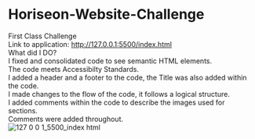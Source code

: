 # Horiseon-Website-Challenge
First Class Challenge
<br>
Link to application: http://127.0.0.1:5500/index.html
<br>
What did I DO?
<br>
I fixed and consolidated code to see semantic HTML elements.
<br>
The code meets Accessibilty Standards.
<br>
I added a header and a footer to the code, the Title was also added within the code.
<br>
I made changes to the flow of the code, it follows a logical structure.
<br>
I added comments within the code to describe the images used for sections.
<br>
Comments were added throughout. 
<br>
![127 0 0 1_5500_index html](https://user-images.githubusercontent.com/110508944/191070813-dd3bfa8b-f29e-4062-8dff-cd1e8e4e13ec.png)
